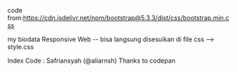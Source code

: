 code from:https://cdn.jsdelivr.net/npm/bootstrap@5.3.3/dist/css/bootstrap.min.css

my biodata
Responsive Web -- bisa langsung disesuikan di file css --> style.css

Index Code : Safriansyah (@aliarnsh)
Thanks to codepan 
